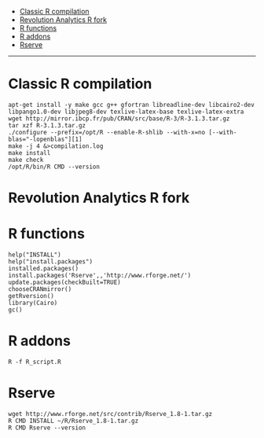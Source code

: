 <!-- TOC depth:6 withLinks:1 updateOnSave:1 -->

- [Classic R compilation](#classic-r-compilation)
- [Revolution Analytics R fork](#revolution-analytics-r-fork)
- [R functions](#r-functions)
- [R addons](#r-addons)
- [Rserve](#rserve)

<!-- /TOC -->
****************************************

# Classic R compilation
    apt-get install -y make gcc g++ gfortran libreadline-dev libcairo2-dev libpango1.0-dev libjpeg8-dev texlive-latex-base texlive-latex-extra
    wget http://mirror.ibcp.fr/pub/CRAN/src/base/R-3/R-3.1.3.tar.gz
    tar xzf R-3.1.3.tar.gz
    ./configure --prefix=/opt/R --enable-R-shlib --with-x=no [--with-blas="-lopenblas"][1]
    make -j 4 &>compilation.log
    make install
    make check
    /opt/R/bin/R CMD --version

[1]:http://www.openblas.net/

# Revolution Analytics R fork

# R functions
    help("INSTALL")
    help("install.packages")
    installed.packages()
    install.packages('Rserve',,'http://www.rforge.net/')
    update.packages(checkBuilt=TRUE)
    chooseCRANmirror()
    getRversion()
    library(Cairo)
    gc()

# R addons
    R -f R_script.R

# Rserve
    wget http://www.rforge.net/src/contrib/Rserve_1.8-1.tar.gz
    R CMD INSTALL ~/R/Rserve_1.8-1.tar.gz
    R CMD Rserve --version
